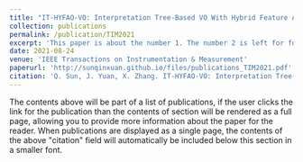 ```yaml
---
title: "IT-HYFAO-VO: Interpretation Tree-Based VO With Hybrid Feature Association and Optimization"
collection: publications
permalink: /publication/TIM2021
excerpt: 'This paper is about the number 1. The number 2 is left for future work.'
date: 2021-08-24
venue: 'IEEE Transactions on Instrumentation & Measurement'
paperurl: 'http://sunqinxuan.github.io/files/publications_TIM2021.pdf'
citation: 'Q. Sun, J. Yuan, X. Zhang. IT-HYFAO-VO: Interpretation Tree-Based VO With Hybrid Feature Association and Optimization. IEEE Transactions on Instrumentation & Measurement, 2021, 70: 1-18.'
---
```


The contents above will be part of a list of publications, if the user clicks the link for the publication than the contents of section will be rendered as a full page, allowing you to provide more information about the paper for the reader. When publications are displayed as a single page, the contents of the above "citation" field will automatically be included below this section in a smaller font.
